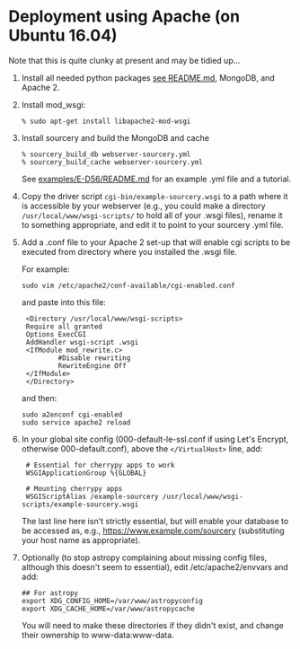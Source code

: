 # Deployment using Apache (on Ubuntu 16.04)

Note that this is quite clunky at present and may be tidied up...

1. Install all needed python packages [see README.md](README.md), MongoDB, and Apache 2.

2. Install mod_wsgi:

   ```
   % sudo apt-get install libapache2-mod-wsgi
   ```

3. Install sourcery and build the MongoDB and cache

   ```
   % sourcery_build_db webserver-sourcery.yml
   % sourcery_build_cache webserver-sourcery.yml 
   ```

   See [examples/E-D56/README.md](examples/E-D56/README.md) for an example .yml file and a tutorial.

4. Copy the driver script `cgi-bin/example-sourcery.wsgi` to a path where it is accessible by your 
webserver (e.g., you could make a directory `/usr/local/www/wsgi-scripts/` to hold all of your .wsgi 
files), rename it to something appropriate, and edit it to point to your sourcery .yml file.

5. Add a .conf file to your Apache 2 set-up that will enable cgi scripts to be executed from directory
where you installed the .wsgi file. 

   For example:

   ```
   sudo vim /etc/apache2/conf-available/cgi-enabled.conf
   ```

   and paste into this file:

   ```
    <Directory /usr/local/www/wsgi-scripts>
    Require all granted
    Options ExecCGI
    AddHandler wsgi-script .wsgi
    <IfModule mod_rewrite.c>
            #Disable rewriting
            RewriteEngine Off
    </IfModule>
    </Directory>
   ```

   and then:

   ```
   sudo a2enconf cgi-enabled
   sudo service apache2 reload
   ```

6. In your global site config (000-default-le-ssl.conf if using Let's Encrypt, otherwise 000-default.conf), 
above the `</VirtualHost>` line, add:

   ```
    # Essential for cherrypy apps to work
    WSGIApplicationGroup %{GLOBAL}

    # Mounting cherrypy apps
    WSGIScriptAlias /example-sourcery /usr/local/www/wsgi-scripts/example-sourcery.wsgi 
   ```

   The last line here isn't strictly essential, but will enable your database to be accessed as, e.g.,
   https://www.example.com/sourcery (substituting your host name as appropriate).

7. Optionally (to stop astropy complaining about missing config files, although this doesn't seem to 
essential), edit /etc/apache2/envvars and add:

   ```
   ## For astropy
   export XDG_CONFIG_HOME=/var/www/astropyconfig
   export XDG_CACHE_HOME=/var/www/astropycache
   ```

   You will need to make these directories if they didn't exist, and change their ownership to www-data:www-data.
